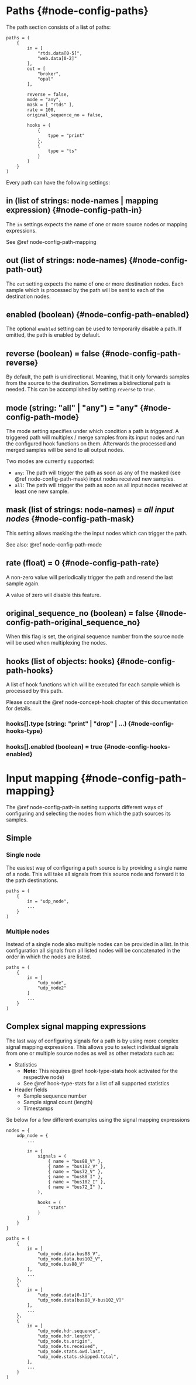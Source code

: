 # Paths {#node-config-paths}

The path section consists of a **list** of paths:

```
paths = (
	{
		in = [
			"rtds.data[0-5]",
			"web.data[0-2]"
		],
		out = [
			"broker",
			"opal"
		],

		reverse = false,
		mode = "any",
		mask = [ "rtds" ],
		rate = 100,
		original_sequence_no = false,

		hooks = (
			{
				type = "print"
			},
			{
				type = "ts"
			}
		)
	}
)
```

Every path can have the following settings:

## in (list of strings: node-names | mapping expression) {#node-config-path-in}

The `in` settings expects the name of one or more source nodes or mapping expressions.

See @ref node-config-path-mapping

## out (list of strings: node-names) {#node-config-path-out}

The `out` setting expects the name of one or more destination nodes.
Each sample which is processed by the path will be sent to each of the destination nodes.

## enabled (boolean) {#node-config-path-enabled}

The optional `enabled` setting can be used to temporarily disable a path.
If omitted, the path is enabled by default.

## reverse (boolean) = false {#node-config-path-reverse}

By default, the path is unidirectional. Meaning, that it only forwards samples from the source to the destination.
Sometimes a bidirectional path is needed.
This can be accomplished by setting `reverse` to `true`.

## mode (string: "all" | "any") = "any" {#node-config-path-mode}

The mode setting specifies under which condition a path is _triggered_.
A triggered path will multiplex / merge samples from its input nodes and run the configured hook functions on them.
Afterwards the processed and merged samples will be send to all output nodes.

Two modes are currently supported:

- `any`: The path will trigger the path as soon as any of the masked (see @ref node-config-path-mask) input nodes received new samples.
- `all`: The path will trigger the path as soon as all input nodes received at least one new sample.

## mask (list of strings: node-names) = _all input nodes_ {#node-config-path-mask}

This setting allows masking the the input nodes which can trigger the path.

See also: @ref node-config-path-mode

## rate (float) = 0 {#node-config-path-rate}

A non-zero value will periodically trigger the path and resend the last sample again.

A value of zero will disable this feature.

## original_sequence_no (boolean) = false {#node-config-path-original_sequence_no}

When this flag is set, the original sequence number from the source node will be used when multiplexing the nodes.

## hooks (list of objects: hooks) {#node-config-path-hooks}

A list of hook functions which will be executed for each sample which is processed by this path.

Please consult the @ref node-concept-hook chapter of this documentation for details.

### hooks[].type (string: "print" | "drop" | ...) {#node-config-hooks-type}

### hooks[].enabled (boolean) = true {#node-config-hooks-enabled}

# Input mapping {#node-config-path-mapping}

The @ref node-config-path-in setting supports different ways of configuring and selecting the nodes from which the path sources its samples.

## Simple

### Single node

The easiest way of configuring a path source is by providing a single name of a node.
This will take all signals from this source node and forward it to the path destinations.

```
paths = (
	{
		in = "udp_node",
		...
	}
)
```

### Multiple nodes

Instead of a single node also multiple nodes can be provided in a list.
In this configuration all signals from all listed nodes will be concatenated in the order in which the nodes are listed.

```
paths = (
	{
		in = [
			"udp_node",
			"udp_node2"
		]
		...
	}
)
```

## Complex signal mapping expressions

The last way of configuring signals for a path is by using more complex signal mapping expressions.
This allows you to select individual signals from one or multiple source nodes as well as other metadata such as:

- Statistics
  - **Note:** This requires @ref hook-type-stats hook activated for the respective node)
  - See @ref hook-type-stats for a list of all supported statistics
- Header fields
  - Sample sequence number
  - Sample signal count (length)
  - Timestamps

Se below for a few different examples using the signal mapping expressions

```
nodes = {
	udp_node = {
		...

		in = {
			signals = (
				{ name = "bus88_V" },
				{ name = "bus102_V" },
				{ name = "bus72_V" },
				{ name = "bus88_I" },
				{ name = "bus102_I" },
				{ name = "bus72_I" },
			),

			hooks = (
				"stats"
			)
		}
	}
}

paths = (
	{
		in = [
			"udp_node.data.bus88_V",
			"udp_node.data.bus102_V",
			"udp_node.bus88_V"
		],
		...
	},
	{
		in = [
			"udp_node.data[0-1]",
			"udp_node.data[bus88_V-bus102_V]"
		],
		...
	},
	{
		in = [
			"udp_node.hdr.sequence",
			"udp_node.hdr.length",
			"udp_node.ts.origin",
			"udp_node.ts.received",
			"udp_node.stats.owd.last",
			"udp_node.stats.skipped.total",
		],
		...
	}
)
```

